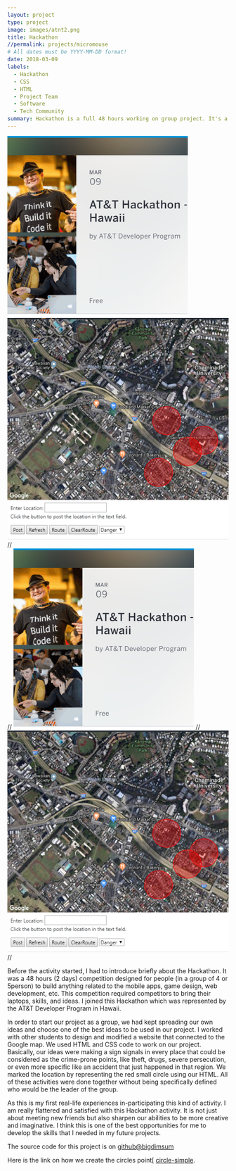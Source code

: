 ```yaml
---
layout: project
type: project
image: images/atnt2.png
title: Hackathon
//permalink: projects/micromouse
# All dates must be YYYY-MM-DD format!
date: 2018-03-09
labels:
  - Hackathon
  - CSS
  - HTML
  - Project Team
  - Software
  - Tech Community
summary: Hackathon is a full 48 hours working on group project. It's a coding competition that involves software developers, designers, software engineering, or even students to build something interesting.
---
```


<img class="ui medium right floated rounded image" src="../images/atnt2.png">
<img class="ui large bottom floated rounded image" src="../images/map.png">
//<div class="ui small rounded images">
//  <img class="ui image" src="../images/atnt2.png">
//  <img class="ui image" src="../images/map.png">
//</div>

Before the activity started, I had to introduce briefly about the Hackathon. It was a 48 hours (2 days) competition designed for people (in a group of 4 or 5person) to build anything related to the mobile apps, game design, web development, etc. This competition required competitors to bring their laptops, skills, and ideas. I joined this Hackathon which was represented by the AT&T Developer Program in Hawaii.

In order to start our project as a group, we had kept spreading our own ideas and choose one of the best ideas to be used in our project. I worked with other students to design and modified a website that connected to the Google map. We used HTML and CSS code to work on our project. Basically, our ideas were making a sign signals in every place that could be considered as the crime-prone points, like theft, drugs, severe persecution, or even more specific like an accident that just happened in that region. We marked the location by representing the red small circle using our HTML. All of these activities were done together without being specifically defined who would be the leader of the group.

As this is my first real-life experiences in-participating this kind of activity. I am really flattered and satisfied with this Hackathon activity. It is not just about meeting new friends but also sharpen our abilities to be more creative and imaginative. I think this is one of the best opportunities for me to develop the skills that I needed in my future projects.

The source code for this project is on [github@bigdimsum](https://github.com/bigdimsum/dimsum/tree/master/src/template)

Here is the link on how we create the circles point[  [circle-simple](https://developers.google.com/maps/documentation/javascript/examples/circle-simple).
